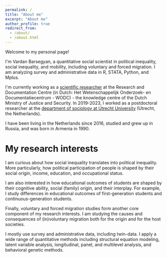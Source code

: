 ```yaml
---
permalink: /
title: "About me"
excerpt: "About me"
author_profile: true
redirect_from: 
  - /about/
  - /about.html
---
```


Welcome to my personal page!  

I'm Vardan Barsegyan, a quantitative social scientist in political inequality, social inequality, and mobility, including voluntary and forced migration. I am analyzing survey and administrative data in R, STATA, Python, and Mplus. 

I'm currently working as a [scientific researcher](https://www.wodc.nl/over-het-wodc/organisatie/medewerkers/vardan-barsegyan) at the Research and Documentation Centre (in Dutch: Het Wetenschappelijk Onderzoek- en Documentatiecentrum - WODC) - the knowledge centre of the Dutch Ministry of Justice and Security. In 2019-2023, I worked as a postdoctoral researcher at the [department of sociology at Utrecht University](https://www.uu.nl/en/organisation/sociology) (Utrecht, the Netherlands).

I have been living in the Netherlands since 2016, studied and grew up in Russia, and was born in Armenia in 1990. 


My research interests
======
I am curious about how social inequality translates into political inequality. More particularly, how political participation of people is shaped by their social origin, income, education, and occupational status. 

I am also interested in how educational outcomes of students are shaped by their cognitive ability, social (family) origin, and their interplay. For example, I study differences in educational outcomes of first-generation students and continuous-generation students.

Finally, voluntary and forced migration studies form another core component of my research interests. I am studying the causes and consequences of (in)voluntary migration both for the origin and for the host societies.   

I mostly use survey and administrative data, including twin-data. I apply a wide range of quantitative methods including structural equation modeling, latent variable analysis, longitudinal, panel, and multilevel analysis, and behavioral genetic methods.
